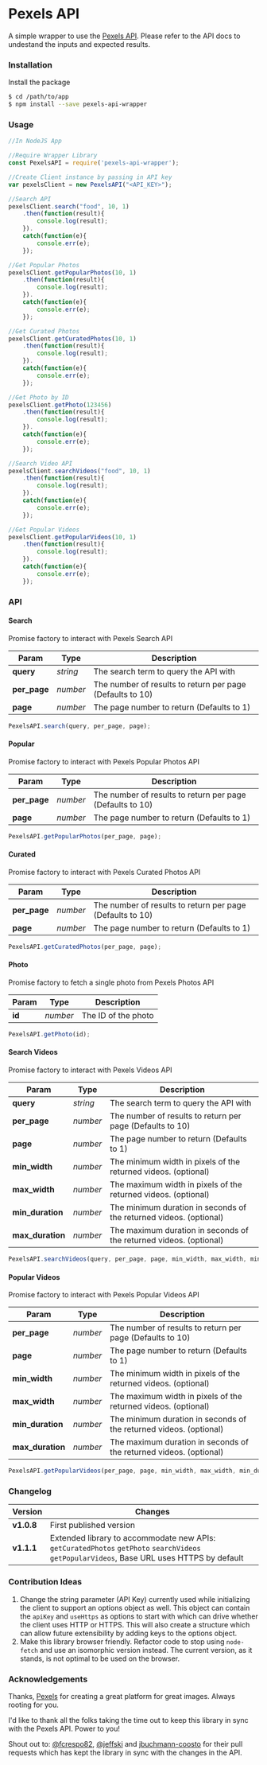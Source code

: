 # Pexels API
A simple wrapper to use the [Pexels API](https://www.pexels.com/api/). Please refer to the API docs to undestand the inputs and expected results.

### Installation

Install the package

```sh
$ cd /path/to/app
$ npm install --save pexels-api-wrapper
```

### Usage

```js
//In NodeJS App

//Require Wrapper Library
const PexelsAPI = require('pexels-api-wrapper');

//Create Client instance by passing in API key
var pexelsClient = new PexelsAPI("<API_KEY>");

//Search API
pexelsClient.search("food", 10, 1)
    .then(function(result){
        console.log(result);
    }).
    catch(function(e){
        console.err(e);
    });

//Get Popular Photos
pexelsClient.getPopularPhotos(10, 1)
    .then(function(result){
        console.log(result);
    }).
    catch(function(e){
        console.err(e);
    });

//Get Curated Photos
pexelsClient.getCuratedPhotos(10, 1)
    .then(function(result){
        console.log(result);
    }).
    catch(function(e){
        console.err(e);
    });

//Get Photo by ID
pexelsClient.getPhoto(123456)
    .then(function(result){
        console.log(result);
    }).
    catch(function(e){
        console.err(e);
    });

//Search Video API
pexelsClient.searchVideos("food", 10, 1)
    .then(function(result){
        console.log(result);
    }).
    catch(function(e){
        console.err(e);
    });

//Get Popular Videos
pexelsClient.getPopularVideos(10, 1)
    .then(function(result){
        console.log(result);
    }).
    catch(function(e){
        console.err(e);
    });
```


### API

#### Search
Promise factory to interact with Pexels Search API

| Param | Type | Description |
| ----- | ---- | ----------- |
| **query** | *string* | The search term to query the API with
| **per_page** | *number* | The number of results to return per page (Defaults to 10)
| **page** | *number* | The page number to return (Defaults to 1)

```js
PexelsAPI.search(query, per_page, page);
```

#### Popular
Promise factory to interact with Pexels Popular Photos API

| Param | Type | Description |
| ----- | ---- | ----------- |
| **per_page** | *number* | The number of results to return per page (Defaults to 10)
| **page** | *number* | The page number to return (Defaults to 1)

```js
PexelsAPI.getPopularPhotos(per_page, page);
```

#### Curated
Promise factory to interact with Pexels Curated Photos API

| Param | Type | Description |
| ----- | ---- | ----------- |
| **per_page** | *number* | The number of results to return per page (Defaults to 10)
| **page** | *number* | The page number to return (Defaults to 1)

```js
PexelsAPI.getCuratedPhotos(per_page, page);
```

#### Photo
Promise factory to fetch a single photo from Pexels Photos API

| Param | Type | Description |
| ----- | ---- | ----------- |
| **id** | *number* | The ID of the photo

```js
PexelsAPI.getPhoto(id);
```

#### Search Videos
Promise factory to interact with Pexels Videos API

| Param | Type | Description |
| ----- | ---- | ----------- |
| **query** | *string* | The search term to query the API with
| **per_page** | *number* | The number of results to return per page (Defaults to 10)
| **page** | *number* | The page number to return (Defaults to 1)
| **min_width** | *number* | The minimum width in pixels of the returned videos. (optional)
| **max_width** | *number* | The maximum width in pixels of the returned videos. (optional)
| **min_duration** | *number* | The minimum duration in seconds of the returned videos. (optional)
| **max_duration** | *number* | The maximum duration in seconds of the returned videos. (optional)

```js
PexelsAPI.searchVideos(query, per_page, page, min_width, max_width, min_duration, max_duration);
```

#### Popular Videos
Promise factory to interact with Pexels Popular Videos API

| Param | Type | Description |
| ----- | ---- | ----------- |
| **per_page** | *number* | The number of results to return per page (Defaults to 10)
| **page** | *number* | The page number to return (Defaults to 1)
| **min_width** | *number* | The minimum width in pixels of the returned videos. (optional)
| **max_width** | *number* | The maximum width in pixels of the returned videos. (optional)
| **min_duration** | *number* | The minimum duration in seconds of the returned videos. (optional)
| **max_duration** | *number* | The maximum duration in seconds of the returned videos. (optional)

```js
PexelsAPI.getPopularVideos(per_page, page, min_width, max_width, min_duration, max_duration);
```

### Changelog

| Version | Changes |
| ------- | ------- |
| **v1.0.8** | First published version |
| **v1.1.1** | Extended library to accommodate new APIs: `getCuratedPhotos` `getPhoto` `searchVideos` `getPopularVideos`, Base URL uses HTTPS by default |


### Contribution Ideas

1. Change the string parameter (API Key) currently used while initializing the client to support an options object as well. This object can contain the `apiKey` and `useHttps` as options to start with which can drive whether the client uses HTTP or HTTPS. This will also create a structure which can allow future extensibility by adding keys to the options object.
2. Make this library browser friendly. Refactor code to stop using `node-fetch` and use an isomorphic version instead. The current version, as it stands, is not optimal to be used on the browser.

### Acknowledgements
Thanks, [Pexels](http://pexels.com) for creating a great platform for great images. Always rooting for you.

I'd like to thank all the folks taking the time out to keep this library in sync with the Pexels API. Power to you!

Shout out to:
[@fcrespo82](https://github.com/fcrespo82),  [@jeffski](https://github.com/jeffski) and [jbuchmann-coosto](https://github.com/jbuchmann-coosto) for their pull requests which has kept the library in sync with the changes in the API.


